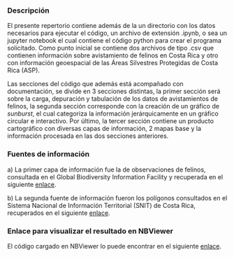 ### Descripción

El presente repertorio contiene además de la un directorio con los datos necesarios para ejecutar el código, un archivo de extensión .ipynb, o sea un jupyter notebook el cual contiene el código python para crear el programa solicitado. Como punto inicial se contiene dos archivos de tipo .csv que contienen información sobre avistamiento de felinos en Costa Rica y otro con información geoespacial de las Áreas Silvestres Protegidas de Costa Rica (ASP).

Las secciones del código que además está acompañado con documentación, se divide en 3 secciones distintas, la primer sección será sobre la carga, depuración y tabulación de los datos de avistamientos de felinos, la segunda sección corresponde con la creación de un gráfico de *sunburst*, el cual categoriza la información jerárquicamente en un gráfico circular e interactivo. Por último, la tercer sección contiene un producto cartográfico con diversas capas de información, 2 mapas base y la información procesada en las dos secciones anteriores.

### Fuentes de información

a) La primer capa de información fue la de observaciones de felinos, consultada en el Global Biodiversity Information Facility y recuperada en el siguiente [enlace](https://www.gbif.org/occurrence/download/0141580-220831081235567).

b) La segunda fuente de información fueron los polígonos consultados en el Sistema Nacional de Información Territorial (SNIT) de Costa Rica, recuperados en el siguiente [enlace](https://www.snitcr.go.cr/ico_servicios_ogc_info?k=bm9kbzo6NDA=&nombre=SINAC).

### Enlace para visualizar el resultado en NBViewer

El código cargado en NBViewer lo puede encontrar en el siguiente [enlace](https://nbviewer.org/github/David-young99/Tarea03_PrograSIG/blob/main/Tarea03.ipynb).
